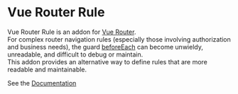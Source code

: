 # Vue Router Rule

Vue Router Rule is an addon for [Vue Router](https://router.vuejs.org/).  
For complex router navigation rules (especially those involving authorization and business needs), the guard [beforeEach](https://router.vuejs.org/guide/advanced/navigation-guards.html#global-before-guards) can become unwieldy, unreadable, and difficult to debug or maintain.  
This addon provides an alternative way to define rules that are more readable and maintainable.

See the [Documentation](https://emu-rabbit.github.io/vue-router-rule/)